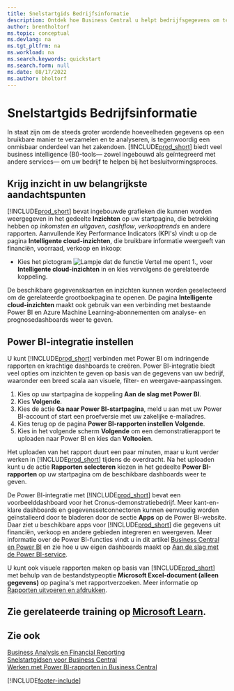 ```yaml
---
title: Snelstartgids Bedrijfsinformatie
description: Ontdek hoe Business Central u helpt bedrijfsgegevens om te zetten in bruikbare inzichten met behulp van business intelligence-rapporten en dashboards.
author: brentholtorf
ms.topic: conceptual
ms.devlang: na
ms.tgt_pltfrm: na
ms.workload: na
ms.search.keywords: quickstart
ms.search.form: null
ms.date: 08/17/2022
ms.author: bholtorf
---
```


# Snelstartgids Bedrijfsinformatie

In staat zijn om de steeds groter wordende hoeveelheden gegevens op een bruikbare manier te verzamelen en te analyseren, is tegenwoordig een onmisbaar onderdeel van het zakendoen. [!INCLUDE[prod_short](includes/prod_short.md)] biedt veel business intelligence (BI)-tools&mdash; zowel ingebouwd als geïntegreerd met andere services&mdash; om uw bedrijf te helpen bij het besluitvormingsproces.

## Krijg inzicht in uw belangrijkste aandachtspunten

[!INCLUDE[prod_short](includes/prod_short.md)] bevat ingebouwde grafieken die kunnen worden weergegeven in het gedeelte **Inzichten** op uw startpagina, die betrekking hebben op *inkomsten en uitgaven*, *cashflow*, *verkooptrends* en andere rapporten. Aanvullende Key Performance Indicators (KPI's) vindt u op de pagina **Intelligente cloud-inzichten**, die bruikbare informatie weergeeft van financiën, voorraad, verkoop en inkoop:

* Kies het pictogram ![Lampje dat de functie Vertel me opent 1.](media/ui-search/search_small.png "Vertel me wat u wilt doen"), voer **Intelligente cloud-inzichten** in en kies vervolgens de gerelateerde koppeling.

De beschikbare gegevenskaarten en inzichten kunnen worden geselecteerd om de gerelateerde grootboekpagina te openen. De pagina **Intelligente cloud-inzichten** maakt ook gebruik van een verbinding met bestaande Power BI en Azure Machine Learning-abonnementen om analyse- en prognosedashboards weer te geven.

## Power BI-integratie instellen

U kunt [!INCLUDE[prod_short](includes/prod_short.md)] verbinden met Power BI om indringende rapporten en krachtige dashboards te creëren. Power BI-integratie biedt veel opties om inzichten te geven op basis van de gegevens van uw bedrijf, waaronder een breed scala aan visuele, filter- en weergave-aanpassingen.

1. Kies op uw startpagina de koppeling **Aan de slag met Power BI**.
2. Kies **Volgende**.
3. Kies de actie **Ga naar Power BI-startpagina**, meld u aan met uw Power BI-account of start een proefversie met uw zakelijke e-mailadres.
4. Kies terug op de pagina **Power BI-rapporten instellen** **Volgende**.
5. Kies in het volgende scherm **Volgende** om een demonstratierapport te uploaden naar Power BI en kies dan **Voltooien**.

Het uploaden van het rapport duurt een paar minuten, maar u kunt verder werken in [!INCLUDE[prod_short](includes/prod_short.md)] tijdens de overdracht. Na het uploaden kunt u de actie **Rapporten selecteren** kiezen in het gedeelte **Power BI-rapporten** op uw startpagina om de beschikbare dashboards weer te geven.

De Power BI-integratie met [!INCLUDE[prod_short](includes/prod_short.md)] bevat een voorbeelddashboard voor het Cronus-demonstratiebedrijf. Meer kant-en-klare dashboards en gegevenssetconnectoren kunnen eenvoudig worden geïnstalleerd door te bladeren door de sectie **Apps** op de Power BI-website. Daar ziet u beschikbare apps voor [!INCLUDE[prod_short](includes/prod_short.md)] die gegevens uit financiën, verkoop en andere gebieden integreren en weergeven. Meer informatie over de Power BI-functies vindt u in dit artikel [Business Central en Power BI](admin-powerbi.md) en zie hoe u uw eigen dashboards maakt op [Aan de slag met de Power BI-service](/power-bi/fundamentals/service-get-started).

U kunt ook visuele rapporten maken op basis van [!INCLUDE[prod_short](includes/prod_short.md)] met behulp van de bestandstypeoptie **Microsoft Excel-document (alleen gegevens)** op pagina's met rapportverzoeken. Meer informatie op [Rapporten uitvoeren en afdrukken](ui-work-report.md).

## Zie gerelateerde training op [Microsoft Learn](/learn/paths/use-power-bi).

## Zie ook

[Business Analysis en Financial Reporting](bi.md)  
[Snelstartgidsen voor Business Central](quick-start-business-central.md)  
[Werken met Power BI-rapporten in Business Central](across-working-with-powerbi.md)  

[!INCLUDE[footer-include](includes/footer-banner.md)]
